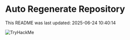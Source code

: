 # Auto Regenerate Repository

This README was last updated: 2025-06-24 10:40:14

 ![TryHackMe](https://tryhackme.com/badge/533634)